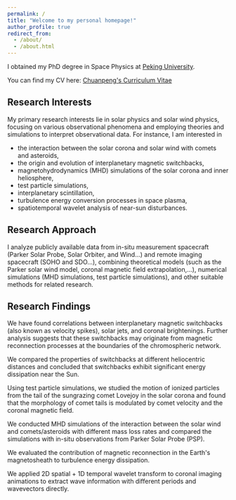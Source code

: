 ```yaml
---
permalink: /
title: "Welcome to my personal homepage!"
author_profile: true
redirect_from: 
  - /about/
  - /about.html
---
```


I obtained my PhD degree in Space Physics at [Peking University](https://www.pku.edu.cn/).

You can find my CV here: <a href="Chuanpeng_CV.pdf">Chuanpeng's Curriculum Vitae</a>

Research Interests
---

My primary research interests lie in solar physics and solar wind physics, focusing on various observational phenomena and employing theories and simulations to interpret observational data. For instance, I am interested in  
* the interaction between the solar corona and solar wind with comets and asteroids,
* the origin and evolution of interplanetary magnetic switchbacks,
* magnetohydrodynamics (MHD) simulations of the solar corona and inner heliosphere,
* test particle simulations,
* interplanetary scintillation,
* turbulence energy conversion processes in space plasma,
* spatiotemporal wavelet analysis of near-sun disturbances.

Research Approach
---

I analyze publicly available data from in-situ measurement spacecraft (Parker Solar Probe, Solar Orbiter, and Wind...) and remote imaging spacecraft (SOHO and SDO...), combining theoretical models (such as the Parker solar wind model, coronal magnetic field extrapolation,...), numerical simulations (MHD simulations, test particle simulations), and other suitable methods for related research.

Research Findings
---

We have found correlations between interplanetary magnetic switchbacks (also known as velocity spikes), solar jets, and coronal brightenings. Further analysis suggests that these switchbacks may originate from magnetic reconnection processes at the boundaries of the chromospheric network.

We compared the properties of switchbacks at different heliocentric distances and concluded that switchbacks exhibit significant energy dissipation near the Sun.

Using test particle simulations, we studied the motion of ionized particles from the tail of the sungrazing comet Lovejoy in the solar corona and found that the morphology of comet tails is modulated by comet velocity and the coronal magnetic field.

We conducted MHD simulations of the interaction between the solar wind and comets/asteroids with different mass loss rates and compared the simulations with in-situ observations from Parker Solar Probe (PSP).

We evaluated the contribution of magnetic reconnection in the Earth's magnetosheath to turbulence energy dissipation.

We applied 2D spatial + 1D temporal wavelet transform to coronal imaging animations to extract wave information with different periods and wavevectors directly.





